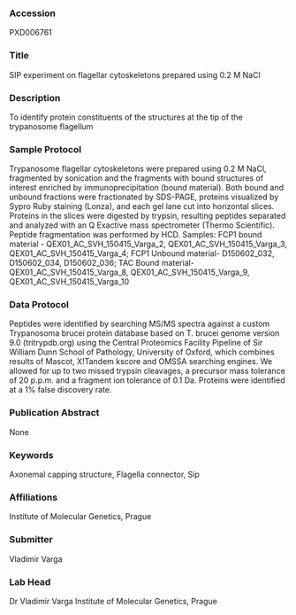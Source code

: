 ### Accession
PXD006761

### Title
SIP experiment on flagellar cytoskeletons prepared using 0.2 M NaCl

### Description
To identify protein constituents of the structures at the tip of the trypanosome flagellum

### Sample Protocol
Trypanosome flagellar cytoskeletons were prepared using 0.2 M NaCl, fragmented by sonication and the fragments with bound structures of interest enriched by immunoprecipitation (bound material). Both bound and unbound fractions were fractionated by SDS-PAGE, proteins visualized by Sypro Ruby staining (Lonza), and each gel lane cut into horizontal slices. Proteins in the slices were digested by trypsin, resulting peptides separated and analyzed with an Q Exactive mass spectrometer (Thermo Scientific). Peptide fragmentation was performed by HCD. Samples: FCP1 bound material - QEX01_AC_SVH_150415_Varga_2, QEX01_AC_SVH_150415_Varga_3, QEX01_AC_SVH_150415_Varga_4; FCP1 Unbound material- D150602_032, D150602_034, D150602_036; TAC Bound material-  QEX01_AC_SVH_150415_Varga_8, QEX01_AC_SVH_150415_Varga_9, QEX01_AC_SVH_150415_Varga_10

### Data Protocol
Peptides were identified by searching MS/MS spectra against a custom Trypanosoma brucei protein database based on T. brucei genome version 9.0 (tritrypdb.org) using the Central Proteomics Facility Pipeline of Sir William Dunn School of Pathology, University of Oxford, which combines results of Mascot, X!Tandem kscore and OMSSA searching engines. We allowed for up to two missed trypsin cleavages, a precursor mass tolerance of 20 p.p.m. and a fragment ion tolerance of 0.1 Da. Proteins were identified at a 1% false discovery rate.

### Publication Abstract
None

### Keywords
Axonemal capping structure, Flagella connector, Sip

### Affiliations
Institute of Molecular Genetics, Prague

### Submitter
Vladimir Varga

### Lab Head
Dr Vladimir Varga
Institute of Molecular Genetics, Prague


